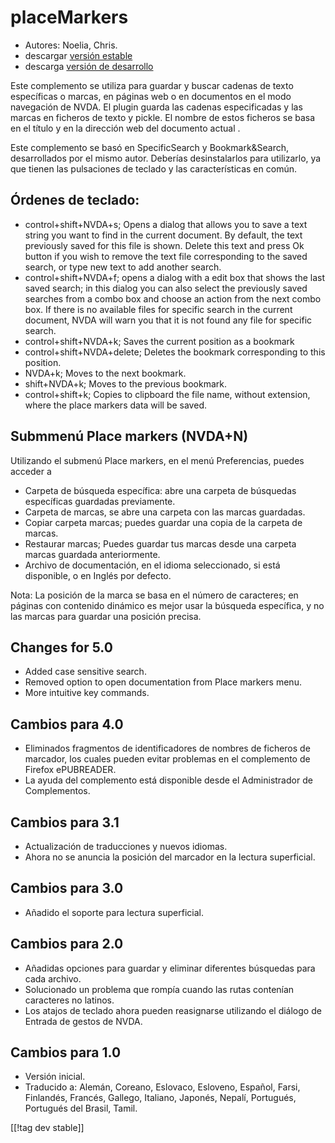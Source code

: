 # placeMarkers #

* Autores: Noelia, Chris.
* descargar [versión estable][1]
* descarga [versión de desarrollo][2]

Este complemento se utiliza para guardar y buscar cadenas de texto
específicas o marcas, en páginas web o en documentos en el modo navegación
de NVDA.  El plugin guarda las cadenas especificadas y las marcas en
ficheros de texto y pickle. El nombre de estos ficheros se basa en el título
y en la dirección web del documento actual .

Este complemento se basó en SpecificSearch y Bookmark&Search, desarrollados
por el mismo autor. Deberías desinstalarlos para utilizarlo, ya que tienen
las pulsaciones de teclado y las características en común.

## Órdenes de teclado: ##

*	control+shift+NVDA+s; Opens a dialog that allows you to save a text string   you want to find in the current document. By default, the text previously saved for this file is shown. Delete this text and press Ok button if you wish to remove the text file corresponding to the saved search, or type new text to add another search.
*	control+shift+NVDA+f; opens a dialog with a edit box that shows the last saved search; in this dialog you can also select the previously saved searches from a combo box and choose an action from the next combo box. If there is no available files for specific search in the current document, NVDA will warn you that it is not found any file for specific search.
*	control+shift+NVDA+k; Saves the current position as a bookmark
*	control+shift+NVDA+delete; Deletes the bookmark corresponding to this position.
*	NVDA+k; Moves to the next bookmark.
*	shift+NVDA+k; Moves to the previous bookmark.
*	control+shift+k; Copies to clipboard the file name, without extension, where the place markers data will be saved.

## Submmenú Place markers (NVDA+N) ##


Utilizando el submenú Place markers, en el menú Preferencias, puedes acceder
a 

*	Carpeta de búsqueda específica: abre una carpeta de búsquedas específicas
  guardadas previamente.
*	Carpeta de marcas, se abre una carpeta con las marcas guardadas.
*	Copiar carpeta marcas; puedes guardar una copia de la carpeta de marcas.
*	Restaurar marcas; Puedes guardar tus marcas desde una carpeta marcas
  guardada anteriormente.
*	Archivo de documentación, en el idioma seleccionado, si está disponible, o
  en Inglés por defecto.

Nota: La posición de la marca se basa en el número de caracteres; en páginas
con contenido dinámico es mejor usar la búsqueda específica, y no las marcas
para guardar una posición precisa.


## Changes for 5.0 ##
* Added case sensitive search.
* Removed option to open documentation from Place markers menu.
* More intuitive key commands.

## Cambios para  4.0 ##
* Eliminados fragmentos de identificadores de nombres de ficheros de
  marcador,  los cuales pueden evitar problemas en el complemento de Firefox
  ePUBREADER.
* La ayuda del complemento está disponible desde el Administrador de
  Complementos.

## Cambios para 3.1 ##
* Actualización de traducciones y nuevos idiomas.
* Ahora no se anuncia la posición del marcador en la lectura superficial.

## Cambios para 3.0 ##
* Añadido el soporte para lectura superficial.

## Cambios para 2.0 ##
* Añadidas opciones para guardar y eliminar diferentes búsquedas para cada
  archivo.
* Solucionado un problema que rompía cuando las rutas contenían caracteres
  no latinos.
* Los atajos de teclado ahora pueden reasignarse utilizando el diálogo de
  Entrada de gestos de NVDA.


## Cambios para 1.0 ##
* Versión inicial.
* Traducido a: Alemán, Coreano, Eslovaco, Esloveno, Español, Farsi,
  Finlandés, Francés, Gallego, Italiano, Japonés, Nepalí, Portugués,
  Portugués del Brasil, Tamil.

[[!tag dev stable]]

[1]: http://addons.nvda-project.org/files/get.php?file=pm

[2]: http://addons.nvda-project.org/files/get.php?file=pm-dev
